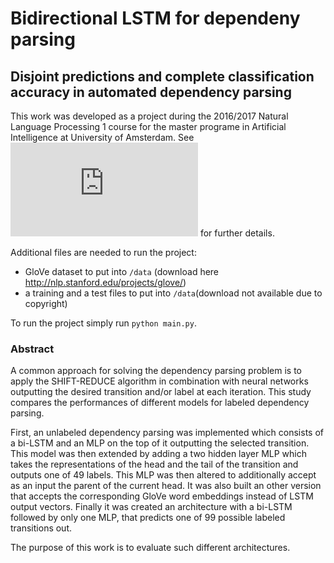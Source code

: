 # Bidirectional LSTM for dependeny parsing
## Disjoint predictions and complete classification accuracy in automated dependency parsing

This work was developed as a project during the 2016/2017 Natural Language Processing 1 course for the master programe in Artificial Intelligence at University of Amsterdam. See ![report](https://github.com/nicola-decao/BILSTMDP/blob/master/report.pdf) for further details.

Additional files are needed to run the project:
+ GloVe dataset to put into ```/data``` (download here http://nlp.stanford.edu/projects/glove/)
+ a training and a test files to put into ```/data```(download not available due to copyright)

To run the project simply run ```python main.py```.

### Abstract

A common approach for solving the dependency parsing problem is to apply the SHIFT-REDUCE algorithm in combination with neural networks outputting the desired transition and/or label at each iteration. This study compares the performances of different models for labeled dependency parsing.

First, an unlabeled dependency parsing was implemented which consists of a bi-LSTM and an MLP on the top of it outputting the selected transition. This model was then extended by adding a two hidden layer MLP which takes the representations of the head and the tail of the transition and outputs one of 49 labels. This MLP was then altered to additionally accept as an input the parent of the current head. It was also built an other version that accepts the corresponding GloVe word embeddings instead of LSTM output vectors. Finally it was created an architecture with a bi-LSTM followed by only one MLP, that predicts one of 99 possible labeled transitions out.

The purpose of this work is to evaluate such different architectures.
